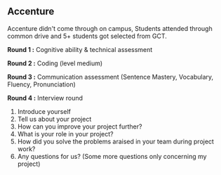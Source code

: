 ## Accenture


Accenture didn't come through on campus, Students attended through common drive and 5+ students got selected from GCT.

**Round 1 :** Cognitive ability & technical assessment

**Round 2 :** Coding (level medium)

**Round 3 :** Communication assessment
(Sentence Mastery,
Vocabulary,
Fluency,
Pronunciation)

**Round 4 :** Interview round
1. Introduce yourself
2. Tell us about your project
3. How can you improve your project further?
4. What is your role in your project?
5. How did you solve the problems araised in your team during project work?
6. Any questions for us?
(Some more questions only concerning my project)
